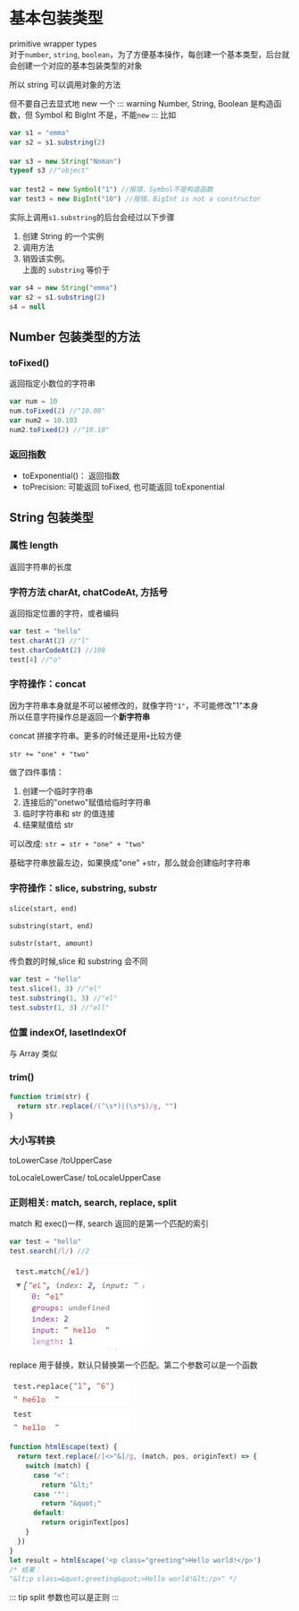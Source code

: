 # 基本包装类型

primitive wrapper types  
对于`number`, `string`, `boolean`，为了方便基本操作，每创建一个基本类型，后台就会创建一个对应的基本包装类型的对象

所以 string 可以调用对象的方法

但不要自己去显式地 new 一个
::: warning
Number, String, Boolean 是构造函数，但 Symbol 和 BigInt 不是，不能`new`
:::
比如

```js
var s1 = "emma"
var s2 = s1.substring(2)

var s3 = new String("Noman")
typeof s3 //"object"

var test2 = new Symbol("1") //报错，Symbol不是构造函数
var test3 = new BigInt("10") //报错，BigInt is not a constructor
```

实际上调用`s1.substring`的后台会经过以下步骤

1. 创建 String 的一个实例
2. 调用方法
3. 销毁该实例。  
   上面的 `substring` 等价于

```js
var s4 = new String("emma")
var s2 = s1.substring(2)
s4 = null
```

## Number 包装类型的方法

### toFixed()

返回指定小数位的字符串

```js
var num = 10
num.toFixed(2) //"10.00"
var num2 = 10.103
num2.toFixed(2) //"10.10"
```

### 返回指数

- toExponential()： 返回指数
- toPrecision: 可能返回 toFixed, 也可能返回 toExponential

## String 包装类型

### 属性 length

返回字符串的长度

### 字符方法 charAt, chatCodeAt, 方括号

返回指定位置的字符，或者编码

```js
var test = "hello"
test.charAt(2) //"l"
test.charCodeAt(2) //108
test[4] //"o"
```

### 字符操作：concat

因为字符串本身就是不可以被修改的，就像字符`"1"`，不可能修改"1"本身  
所以任意字符操作总是返回一个**新字符串**

concat 拼接字符串。更多的时候还是用`+`比较方便

`str += "one" + "two"`

做了四件事情：

1. 创建一个临时字符串
2. 连接后的"onetwo"赋值给临时字符串
3. 临时字符串和 str 的值连接
4. 结果赋值给 str

可以改成: `str = str + "one" + "two"`

基础字符串放最左边，如果换成"one" +str，那么就会创建临时字符串

### 字符操作：slice, substring, substr

`slice(start, end)`

`substring(start, end)`

`substr(start, amount)`

传负数的时候,slice 和 substring 会不同

```js
var test = "hello"
test.slice(1, 3) //"el"
test.substring(1, 3) //"el"
test.substr(1, 3) //"ell"
```

### 位置 indexOf, lasetIndexOf

与 Array 类似

### trim()

```js
function trim(str) {
  return str.replace(/(^\s*)|(\s*$)/g, "")
}
```

### 大小写转换

toLowerCase /toUpperCase

toLocaleLowerCase/ toLocaleUpperCase

### 正则相关: match, search, replace, split

match 和 exec()一样, search 返回的是第一个匹配的索引

```js
var test = "hello"
test.search(/l/) //2
```

![](../images/b57dd2c0331cfb00e45609a42986fd04.png)

replace 用于替换，默认只替换第一个匹配。第二个参数可以是一个函数

![](../images/df6747904e7b81d4447709c71b6ca95b.png)

```js
function htmlEscape(text) {
  return text.replace(/[<>"&]/g, (match, pos, originText) => {
    switch (match) {
      case "<":
        return "&lt;"
      case '"':
        return "&quot;"
      default:
        return originText[pos]
    }
  })
}
let result = htmlEscape('<p class="greeting">Hello world!</p>')
/* 结果：
"&lt;p class=&quot;greeting&quot;>Hello world!&lt;/p>" */
```

::: tip
split 参数也可以是正则
:::
